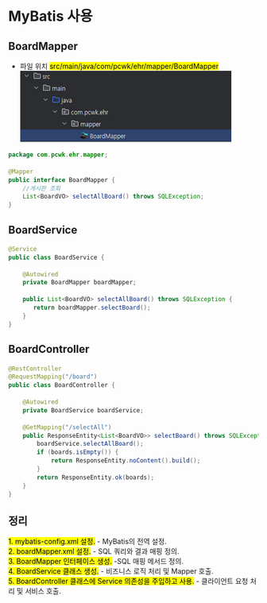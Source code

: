 # MyBatis 사용

## BoardMapper
- 파일 위치 <mark>src/main/java/com/pcwk/ehr/mapper/BoardMapper</mark>  
![Boardmapper위치.png](img%2FBoardmapper%EC%9C%84%EC%B9%98.png)
```java
package com.pcwk.ehr.mapper;

@Mapper
public interface BoardMapper {
	//게시판 조회
    List<BoardVO> selectAllBoard() throws SQLException;
}

```

## BoardService
```java
@Service
public class BoardService {

    @Autowired
    private BoardMapper boardMapper;

    public List<BoardVO> selectAllBoard() throws SQLException {
       return boardMapper.selectBoard();
    }
}
```

## BoardController
```java
@RestController
@RequestMapping("/board")
public class BoardController {

    @Autowired
    private BoardService boardService;

    @GetMapping("/selectAll")
    public ResponseEntity<List<BoardVO>> selectBoard() throws SQLException {
        boardService.selectAllBoard();
        if (boards.isEmpty()) {
            return ResponseEntity.noContent().build();
        }
        return ResponseEntity.ok(boards);
    }
}
```

## 정리 

<mark>1. mybatis-config.xml 설정.</mark> - MyBatis의 전역 설정.  
<mark>2. boardMapper.xml 설정.</mark> - SQL 쿼리와 결과 매핑 정의.  
<mark>3. BoardMapper 인터페이스 생성.</mark> -SQL 매핑 메서드 정의.  
<mark>4. BoardService 클래스 생성.</mark> - 비즈니스 로직 처리 및 Mapper 호출.  
<mark>5. BoardController 클래스에 Service 의존성을 주입하고 사용.</mark> - 클라이언트 요청 처리 및 서비스 호출.  